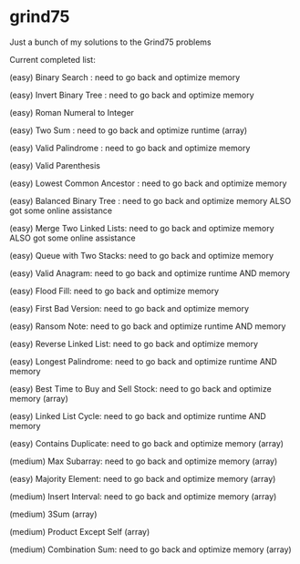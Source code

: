 # grind75
Just a bunch of my solutions to the Grind75 problems

Current completed list:

(easy) Binary Search : need to go back and optimize memory

(easy) Invert Binary Tree : need to go back and optimize memory

(easy) Roman Numeral to Integer

(easy) Two Sum : need to go back and optimize runtime (array)

(easy) Valid Palindrome : need to go back and optimize memory

(easy) Valid Parenthesis

(easy) Lowest Common Ancestor : need to go back and optimize memory

(easy) Balanced Binary Tree : need to go back and optimize memory ALSO got some online assistance 

(easy) Merge Two Linked Lists: need to go back and optimize memory ALSO got some online assistance

(easy) Queue with Two Stacks: need to go back and optimize memory

(easy) Valid Anagram: need to go back and optimize runtime AND memory

(easy) Flood Fill: need to go back and optimize memory

(easy) First Bad Version: need to go back and optimize memory

(easy) Ransom Note: need to go back and optimize runtime AND memory

(easy) Reverse Linked List: need to go back and optimize memory

(easy) Longest Palindrome: need to go back and optimize runtime AND memory

(easy) Best Time to Buy and Sell Stock: need to go back and optimize memory (array)

(easy) Linked List Cycle: need to go back and optimize runtime AND memory

(easy) Contains Duplicate: need to go back and optimize memory (array)

(medium) Max Subarray: need to go back and optimize memory (array)

(easy) Majority Element: need to go back and optimize memory (array)

(medium) Insert Interval: need to go back and optimize memory (array)

(medium) 3Sum (array)

(medium) Product Except Self (array)

(medium) Combination Sum: need to go back and optimize memory (array)
